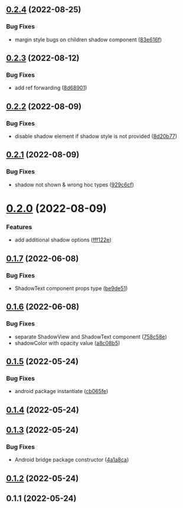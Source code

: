 ## [0.2.4](https://github.com/vesselsoft/react-native-android-shadow/compare/v0.2.3...v0.2.4) (2022-08-25)


### Bug Fixes

* margin style bugs on children shadow component ([83e616f](https://github.com/vesselsoft/react-native-android-shadow/commit/83e616fa5f618e65aa632aa0996a0e0537905730))

## [0.2.3](https://github.com/vesselsoft/react-native-android-shadow/compare/v0.2.2...v0.2.3) (2022-08-12)


### Bug Fixes

* add ref forwarding ([8d68901](https://github.com/vesselsoft/react-native-android-shadow/commit/8d689019e02a80e41b73e4de248ca11a882f033a))

## [0.2.2](https://github.com/vesselsoft/react-native-android-shadow/compare/v0.2.1...v0.2.2) (2022-08-09)


### Bug Fixes

* disable shadow element if shadow style is not provided ([8d20b77](https://github.com/vesselsoft/react-native-android-shadow/commit/8d20b771d489157c3d931d27446cbf01b7341749))

## [0.2.1](https://github.com/vesselsoft/react-native-android-shadow/compare/v0.2.0...v0.2.1) (2022-08-09)


### Bug Fixes

* shadow not shown & wrong hoc types ([929c6cf](https://github.com/vesselsoft/react-native-android-shadow/commit/929c6cfc9ab66425bddc753ba9dd6122b837e29e))

# [0.2.0](https://github.com/vesselsoft/react-native-android-shadow/compare/v0.1.7...v0.2.0) (2022-08-09)


### Features

* add additional shadow options ([fff122e](https://github.com/vesselsoft/react-native-android-shadow/commit/fff122e614e46b60c6af635706a616c865b33367))

## [0.1.7](https://github.com/vesselsoft/react-native-android-shadow/compare/v0.1.6...v0.1.7) (2022-06-08)


### Bug Fixes

* ShadowText component props type ([be9de51](https://github.com/vesselsoft/react-native-android-shadow/commit/be9de51692fe05266d54020d68febe33beb830aa))

## [0.1.6](https://github.com/vesselsoft/react-native-android-shadow/compare/v0.1.5...v0.1.6) (2022-06-08)


### Bug Fixes

* separate ShadowView and ShadowText component ([758c58e](https://github.com/vesselsoft/react-native-android-shadow/commit/758c58e66b9f71b3e9f602a36c94adee7d34097e))
* shadowColor with opacity value ([a8c08b5](https://github.com/vesselsoft/react-native-android-shadow/commit/a8c08b52da54643bd1fefb6208f6277f5dc1992c))

## [0.1.5](https://github.com/vesselsoft/react-native-android-shadow/compare/v0.1.4...v0.1.5) (2022-05-24)


### Bug Fixes

* android package instantiate ([cb065fe](https://github.com/vesselsoft/react-native-android-shadow/commit/cb065fe887230db0f97cbb204a0ad8e319304db8))

## [0.1.4](https://github.com/vesselsoft/react-native-android-shadow/compare/v0.1.3...v0.1.4) (2022-05-24)

## [0.1.3](https://github.com/vesselsoft/react-native-android-shadow/compare/v0.1.2...v0.1.3) (2022-05-24)


### Bug Fixes

* Android bridge package constructor ([4a1a8ca](https://github.com/vesselsoft/react-native-android-shadow/commit/4a1a8caf20a4136f3bbc5f17f6107f75dcce7e08))

## [0.1.2](https://github.com/vesselsoft/react-native-android-shadow/compare/v0.1.1...v0.1.2) (2022-05-24)

## 0.1.1 (2022-05-24)


